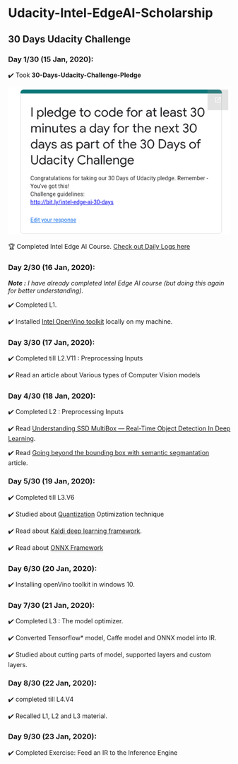 # Udacity-Intel-EdgeAI-Scholarship


## 30 Days Udacity Challenge

### Day 1/30 (15 Jan, 2020):

:heavy_check_mark: Took **30-Days-Udacity-Challenge-Pledge**

![](https://github.com/ankitvashisht12/Udacity-Intel-EdgeAI-Scholarship/blob/master/30_Days_Pledge/Pledge.png)

:trophy: Completed Intel Edge AI Course. [Check out Daily Logs here](https://github.com/ankitvashisht12/Udacity-Intel-EdgeAI-Scholarship/blob/master/LOGS.md)

### Day 2/30 (16 Jan, 2020):

***Note :** I have already completed Intel Edge AI course (but doing this again for better understanding).*

:heavy_check_mark: Completed L1. 

:heavy_check_mark: Installed [Intel OpenVino toolkit](https://docs.openvinotoolkit.org/latest/index.html) locally on my machine.

### Day 3/30 (17 Jan, 2020):

:heavy_check_mark: Completed till L2.V11 : Preprocessing Inputs

:heavy_check_mark: Read an article about Various types of Computer Vision models

### Day 4/30 (18 Jan, 2020):

:heavy_check_mark: Completed L2 : Preprocessing Inputs

:heavy_check_mark: Read [Understanding SSD MultiBox — Real-Time Object Detection In Deep Learning](https://towardsdatascience.com/understanding-ssd-multibox-real-time-object-detection-in-deep-learning-495ef744fab).

:heavy_check_mark: Read [Going beyond the bounding box with semantic segmantation](https://thegradient.pub/semantic-segmentation/) article.

### Day 5/30 (19 Jan, 2020):

:heavy_check_mark: Completed till L3.V6 

:heavy_check_mark: Studied about [Quantization](https://nervanasystems.github.io/distiller/quantization.html) Optimization technique

:heavy_check_mark: Read about [Kaldi deep learning framework](https://kaldi-asr.org/doc/dnn.html).

:heavy_check_mark: Read about [ONNX Framework](https://onnx.ai/)

### Day 6/30 (20 Jan, 2020):

:heavy_check_mark: Installing openVino toolkit in windows 10.

### Day 7/30 (21 Jan, 2020):

:heavy_check_mark: Completed L3 : The model optimizer.

:heavy_check_mark: Converted Tensorflow* model, Caffe model and ONNX model into IR.

:heavy_check_mark: Studied about cutting parts of model, supported layers and custom layers.


### Day 8/30 (22 Jan, 2020):

:heavy_check_mark: completed till L4.V4

:heavy_check_mark: Recalled L1, L2 and L3 material.

### Day 9/30 (23 Jan, 2020):

:heavy_check_mark: Completed Exercise: Feed an IR to the Inference Engine




